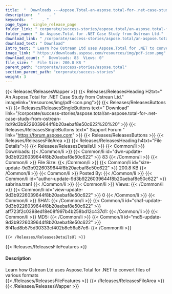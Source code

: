 ```yaml
---
title:  "  Downloads ---Aspose.Total-an-aspose.total-for-.net-case-study-from-ostrean-ltd . " 
description:  "    . " 
keywords:  "    . " 
page_type:  single_release_page
folder_link: " corporate/success-stories/aspose.total/an-aspose.total-for-.net-case-study-from-ostrean-ltd/"
folder_name: " An Aspose.Total for .NET Case Study from Ostrean Ltd."
download_link: " /corporate/success-stories/aspose.total/an-aspose.total-for-.net-case-study-from-ostrean-ltd/9d3b9226039644f8b20aebaf8e50c622"
download_text: " Download"
Intro_text: " Learn how Ostrean Ltd uses Aspose.Total for .NET to convert files of various for..."
image_link: " https://downloads.aspose.com/resources/img/pdf-icon.png"
download_count: "  Downloads: 83  Views: 0"
file_size: "  File Size: 200.8 KB "
parent_path: "corporate/success-stories/aspose.total"
section_parent_path: "corporate/success-stories"
weight: 3 
---
```


{{< Releases/ReleasesWapper >}}
  {{< Releases/ReleasesHeading H2txt=" An Aspose.Total for .NET Case Study from Ostrean Ltd." imagelink="/resources/img/pdf-icon.png">}}
  {{< Releases/ReleasesButtons >}}
    {{< Releases/ReleasesSingleButtons text=" Download" link="/corporate/success-stories/aspose.total/an-aspose.total-for-.net-case-study-from-ostrean-ltd/9d3b9226039644f8b20aebaf8e50c622%20%20" >}}
    {{< Releases/ReleasesSingleButtons text=" Support Forum " link="https://forum.aspose.com" >}}
  {{< Releases/ReleasesButtons >}}
  {{< Releases/ReleasesFileArea >}}
    {{< Releases/ReleasesHeading h4txt="File Details">}}
    {{< Releases/ReleasesDetailsUl >}}
            {{< Common/li  >}} Downloads: {{< /Common/li >}} 
      {{< Common/li id="dwn-update-9d3b9226039644f8b20aebaf8e50c622" >}} 83 {{< /Common/li >}} 
      {{< Common/li  >}} File Size: {{< /Common/li >}} 
      {{< Common/li id="size-update-9d3b9226039644f8b20aebaf8e50c622" >}} 200.8 KB {{< /Common/li >}} 
      {{< Common/li  >}} Posted By: {{< /Common/li >}} 
      {{< Common/li id="author-update-9d3b9226039644f8b20aebaf8e50c622" >}} sabrina.tran1 {{< /Common/li >}} 
      {{< Common/li  >}} Views: {{< /Common/li >}} 
      {{< Common/li id="view-update-9d3b9226039644f8b20aebaf8e50c622" >}} 0 {{< /Common/li >}} 
      {{< Common/li  >}} SHA1: {{< /Common/li >}} 
      {{< Common/li id="sha1-update-9d3b9226039644f8b20aebaf8e50c622" >}} aff723f2c0398ed18e08f997b4b258bd12c437d1: {{< /Common/li >}} 
      {{< Common/li  >}} MD5: {{< /Common/li >}} 
      {{< Common/li id="md5-update-9d3b9226039644f8b20aebaf8e50c622" >}} 8f41ad8b575d30333cf402b8e56a87e6: {{< /Common/li >}} 

    {{< /Releases/ReleasesDetailsUl >}}

  {{< Releases/ReleasesFileFeatures >}}
      <h4>Description</h4><div class="HTMLDescription">Learn how Ostrean Ltd uses Aspose.Total for .NET to convert files of various formats</div>
  {{< /Releases/ReleasesFileFeatures >}}
 {{< /Releases/ReleasesFileArea >}}
{{< /Releases/ReleasesWapper >}}


